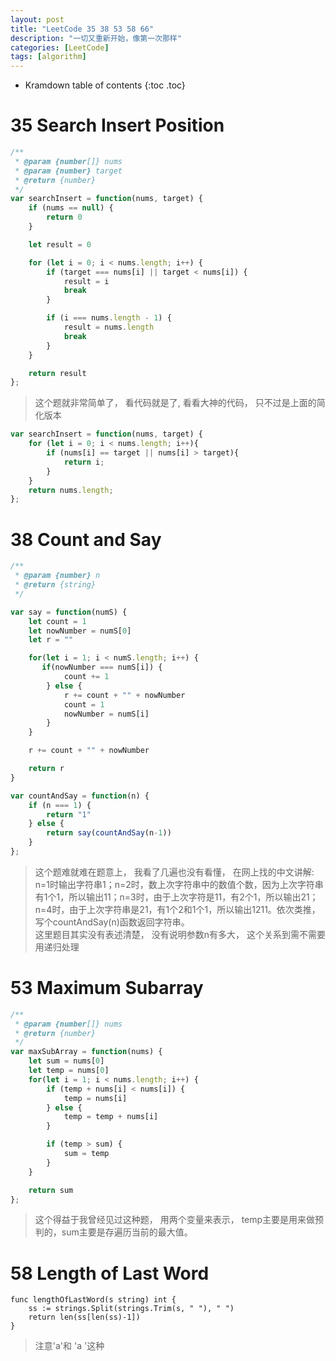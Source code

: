 ```yaml
---
layout: post
title: "LeetCode 35 38 53 58 66"
description: "一切又重新开始，像第一次那样"
categories: [LeetCode]
tags: [algorithm]
---
```


* Kramdown table of contents
{:toc .toc}


# 35 Search Insert Position    

```javascript
/**
 * @param {number[]} nums
 * @param {number} target
 * @return {number}
 */
var searchInsert = function(nums, target) {
    if (nums == null) {
        return 0
    }

    let result = 0

    for (let i = 0; i < nums.length; i++) {
        if (target === nums[i] || target < nums[i]) {
            result = i
            break
        }

        if (i === nums.length - 1) {
            result = nums.length
            break
        }
    }

    return result
};
```

> 这个题就非常简单了， 看代码就是了, 看看大神的代码， 只不过是上面的简化版本

```javascript
var searchInsert = function(nums, target) {
    for (let i = 0; i < nums.length; i++){
        if (nums[i] == target || nums[i] > target){
            return i;
        }
    }
    return nums.length;
};
```

# 38 Count and Say

```javascript
/**
 * @param {number} n
 * @return {string}
 */

var say = function(numS) {
    let count = 1
    let nowNumber = numS[0]
    let r = ""

    for(let i = 1; i < numS.length; i++) {
       if(nowNumber === numS[i]) {
            count += 1
        } else {
            r += count + "" + nowNumber
            count = 1
            nowNumber = numS[i]
        }
    }

    r += count + "" + nowNumber

    return r
}

var countAndSay = function(n) {
    if (n === 1) {
        return "1"
    } else {
        return say(countAndSay(n-1))
    }
};
```

> 这个题难就难在题意上， 我看了几遍也没有看懂， 在网上找的中文讲解:      
> n=1时输出字符串1；n=2时，数上次字符串中的数值个数，因为上次字符串有1个1，所以输出11；n=3时，由于上次字符是11，有2个1，所以输出21；n=4时，由于上次字符串是21，有1个2和1个1，所以输出1211。依次类推，写个countAndSay(n)函数返回字符串。    
> 这里题目其实没有表述清楚， 没有说明参数n有多大， 这个关系到需不需要用递归处理     

# 53 Maximum Subarray

```javascript
/**
 * @param {number[]} nums
 * @return {number}
 */
var maxSubArray = function(nums) {
    let sum = nums[0]
    let temp = nums[0]
    for(let i = 1; i < nums.length; i++) {
        if (temp + nums[i] < nums[i]) {
            temp = nums[i]
        } else {
            temp = temp + nums[i]
        }

        if (temp > sum) {
            sum = temp
        }
    }

    return sum
};
```

> 这个得益于我曾经见过这种题， 用两个变量来表示， temp主要是用来做预判的，sum主要是存遍历当前的最大值。        

# 58 Length of Last Word

```golang
func lengthOfLastWord(s string) int {
	ss := strings.Split(strings.Trim(s, " "), " ")
	return len(ss[len(ss)-1])
}
```

> 注意'a'和 'a '这种
